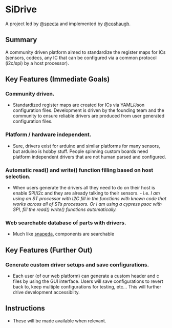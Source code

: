 # SiDrive
A project led by [@specta](https://github.com/spetca) and implemented by [@coshaugh](https://github.com/coshaugh).

## Summary
A community driven platform aimed to standardize the register maps for ICs (sensors, codecs, any IC that can be configured via a common protocol (i2c/spi) by a host processor).

## Key Features (Immediate Goals)
### Community driven.
* Standardized register maps are created for ICs via YAML/Json configuration files. Development is driven by the founding team and the community to ensure reliable drivers are produced from user generated configuration files.
  
### Platform / hardware independent.
* Sure, drivers exist for arduino and similar platforms for many sensors, but arduino is hobby stuff. People spinning custom boards need platform independent drivers that are not human parsed and configured.

### Automatic read() and write() function filling based on host selection.
* When users generate the drivers all they need to do on their host is enable SPI/i2c and they are already talking to their sensors. - i.e. *I am using an ST processor with I2C fill in the functions with known code that works across all of STs processors. Or I am using a cypress psoc with SPI, fill the read() write() functions automatically.*

### Web searchable database of parts with drivers.
* Much like [snapeda](https://www.snapeda.com/), components are searchable

## Key Features (Further Out)
### Generate custom driver setups and save configurations. 
* Each user (of our web platform) can generate a custom header and c files by using the GUI interface. Users will save configurations to revert back to, keep multiple configurations for testing, etc... This will further drive development accessiblity.

## Instructions
* These will be made available when relevant.
